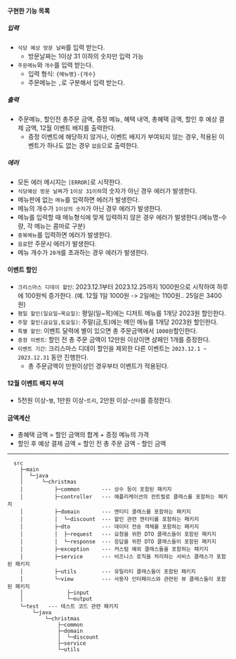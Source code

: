 #### 구현한 기능 목록
##### 입력
- `식당 예상 방문 날짜`를 입력 받는다.
  - 방문날짜는 1이상 31 이하의 숫자만 입력 가능
- `주문메뉴`와 `개수`를 입력 받는다. 
  - 입력 형식: `{메뉴명}-{개수}`
  - 주문메뉴는 `,`로 구분해서 입력 받는다.

##### 출력
- 주문메뉴, 할인전 총주문 금액, 증정 메뉴, 혜택 내역, 총혜택 금액, 할인 후 예상 결제 금액, 12월 이벤트 배지를 출력한다.
  - 증정 이벤트에 해당하지 않거나, 이벤트 배지가 부여되지 않는 경우, 적용된 이벤트가 하나도 없는 경우 `없음`으로 출력한다.

##### 에러
- 모든 에러 메시지는 `[ERROR]`로 시작한다.
- `식당예상 방문 날짜`가 `1이상 31이하`의 숫자가 아닌 경우 에러가 발생한다. 
- 메뉴판에 없는 `메뉴`를 입력하면 에러가 발생한다.
- 메뉴의 개수가 `1이상의 숫자`가 아닌 경우 에러가 발생한다.
- 메뉴를 입력할 때 메뉴형식에 맞게 입력하지 않은 경우 에러가 발생한다.(메뉴명-수량, 각 메뉴는 콤마로 구분)
- `중복메뉴`를 입력하면 에러가 발생한다.
- `음료`만 주문시 에러가 발생한다.
- 메뉴 개수가 `20개`를 초과하는 경우 에러가 발생한다.

#### 이벤트 할인
- `크리스마스 디데이 할인`: 2023.12.1부터 2023.12.25까지 1000원으로 시작하여 하루에 100원씩 증가한다.
  (예. 12월 1일 1000원 -> 2일에는 1100원.. 25일은 3400원)
- `평일 할인(일요일~목요일)`: 평일(일~목)에는 디저트 메뉴를 1개당 2023원 할인한다.
- `주말 할인(금요일,토요일)`: 주말(금,토)에는 메인 메뉴를 1개당 2023원 할인한다.
- `특별 할인`: 이벤트 달력에 별이 있으면 총 주문금액에서 `1000원`할인한다.
- `증정 이벤트`: 할인 전 총 주문 금액이 12만원 이상이면 샴페인 1개를 증정한다.
- `이벤트 기간`: 크리스마스 디데이 할인을 제외한 다른 이벤트는 `2023.12.1 ~ 2023.12.31` 동안 진행한다.
  - 총 주문금액이 만원이상인 경우부터 이벤트가 적용된다.

#### 12월 이벤트 배지 부여
- 5천원 이상-`별`, 1만원 이상-`트리`, 2만원 이상-`산타`를 증정한다.

#### 금액계산
- 총혜택 금액 = 할인 금액의 합계 + 증정 메뉴의 가격
- 할인 후 예상 결제 금액 = 할인 전 총 주문 금액 - 할인 금액
---

```
  src
    ├─main
    │  └─java
    │      └─christmas
    │          ├─common       --- 상수 등이 포함된 패키지
    │          ├─controller   --- 애플리케이션의 컨트럴로 클래스를 포함하는 패키지 
    │          ├─domain       --- 엔티티 클래스를 포함하는 패키지 
    │          │  └─discount  --- 할인 관련 엔티티를 포함하는 패키지
    │          ├─dto          --- 데이터 전송 객체를 포함하는 패키지
    │          │  ├─request   --- 요청을 위한 DTO 클래스들이 포함된 패키지
    │          │  └─response  --- 응답을 위한 DTO 클래스들이 포함된 패키지
    │          ├─exception    --- 커스텀 예외 클래스들을 포함하는 패키지
    │          ├─service      --- 비즈니스 로직을 처리하는 서비스 클래스가 포함된 패키지
    │          ├─utils        --- 유틸리티 클래스들이 포함된 패키지
    │          └─view         --- 사용자 인터페이스와 관련된 뷰 클래스들이 포함된 패키지 
    │              ├─input
    │              └─output
    └─test   --- 테스트 코드 관련 패키지
        └─java
            └─christmas
                ├─common
                ├─domain
                │  └─discount
                ├─service
                └─utils
```